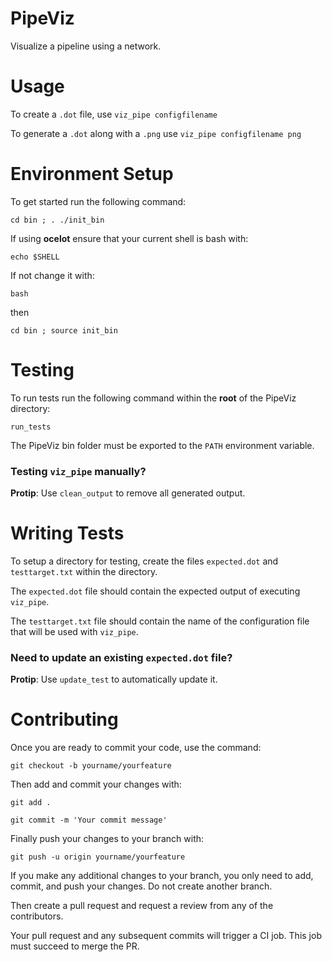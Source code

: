 # PipeViz
Visualize a pipeline using a network.

# Usage
To create a ```.dot``` file, use ```viz_pipe configfilename```

To generate a ```.dot``` along with a ```.png``` use ```viz_pipe configfilename png```

# Environment Setup
To get started run the following command:

```cd bin ; . ./init_bin```

If using **ocelot** ensure that your current shell is bash with:

```echo $SHELL```

If not change it with:

```bash```

then

```cd bin ; source init_bin```

# Testing
To run tests run the following command within the **root** of the PipeViz directory:

```run_tests```

The PipeViz bin folder must be exported to the ```PATH``` environment variable.

### Testing ```viz_pipe``` manually?

**Protip**: Use ```clean_output``` to remove all generated output.

# Writing Tests
To setup a directory for testing, create the files ```expected.dot``` and ```testtarget.txt``` within the directory.

The ```expected.dot``` file should contain the expected output of executing ```viz_pipe```.

The ```testtarget.txt``` file should contain the name of the configuration file that will be used with ```viz_pipe```.


### Need to update an existing ```expected.dot``` file?

**Protip**: Use ```update_test``` to automatically update it.

# Contributing
Once you are ready to commit your code, use the command:

```git checkout -b yourname/yourfeature```

Then add and commit your changes with:

```git add .```

```git commit -m 'Your commit message'```

Finally push your changes to your branch with:

```git push -u origin yourname/yourfeature```

If you make any additional changes to your branch, you only need to add, commit, and push your changes. Do not create another branch.

Then create a pull request and request a review from any of the contributors.

Your pull request and any subsequent commits will trigger a CI job.
This job must succeed to merge the PR.
